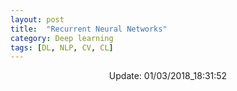 ```yaml
---
layout: post
title:  "Recurrent Neural Networks"
category: Deep learning
tags: [DL, NLP, CV, CL]
---
```






<center> Update: 01/03/2018_18:31:52</center>

  	
